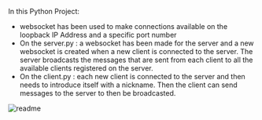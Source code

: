 In this Python Project:
- websocket has been used to make connections available on the loopback IP Address and a specific port number
- On the server.py : a websocket has been made for the server and a new websocket is created when a new client is connected to the server. The server broadcasts the messages that are sent from each client to all the available clients registered on the server.
- On the client.py : each new client is connected to the server and then needs to introduce itself with a nickname. Then the client can send messages to the server to then be broadcasted.



![readme](https://github.com/mr-mpn/Python-Chatroom/assets/135954454/ef290fba-14ea-485f-9b35-9abdf99216b2)

